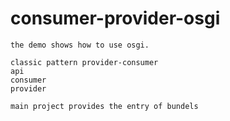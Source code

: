 # consumer-provider-osgi
```
the demo shows how to use osgi.

classic pattern provider-consumer
api
consumer
provider

main project provides the entry of bundels

```
